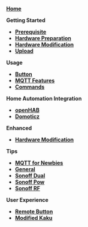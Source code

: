 [**Home**](https://github.com/arendst/Sonoff-Tasmota/wiki) 

**Getting Started**
- [**Prerequisite**](Prerequisite)
- [**Hardware Preparation**](Hardware-Preparation)
- [**Hardware Modification**](Hardware-Modification)
- [**Upload**](Upload)

**Usage**
- [**Button**](Button-usage)
- [**MQTT Features**](MQTT-Features)
- [**Commands**](Commands)

**Home Automation Integration**
- [**openHAB**](openHAB)
- [**Domoticz**](Domoticz)

**Enhanced**
- [**Hardware Modification**](Hardware-Modification)

**Tips**
- [**MQTT for Newbies**](MQTT-for-Newbies)
- [**General**](Tips)
- [**Sonoff Dual**](Sonoff-Dual)
- [**Sonoff Pow**](Sonoff-Pow)
- [**Sonoff RF**](Sonoff-RF)

**User Experience**
- [**Remote Button**](Control-a-Sonoff-using-a-remote-button)
- [**Modified Kaku**](Modify-KaKu-to-WKaKu-Power-Socket)
